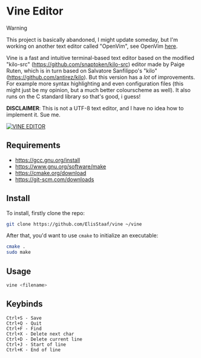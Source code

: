 Vine Editor
===========

> [!WARNING]
> This project is basically abandoned, I might update someday,
> but I'm working on another text editor called "OpenVim", see
> OpenVim [here](https://github.com/ElisStaaf/openvim).

Vine is a fast and intuitive terminal-based text editor based on the modified "kilo-src"
(https://github.com/snaptoken/kilo-src)  editor made by Paige Ruten, which is in turn based
on Salvatore Sanfilippo's "kilo" (https://github.com/antirez/kilo). But this
version has a *lot* of improvements. For example more syntax highlighting and even configuration 
files (this might just be my opinion, but a much better colourscheme as well). It also runs on 
the C standard library so that's good, i guess!

**DISCLAIMER**: This is not a UTF-8 text editor, and I have no idea how to implement it. Sue me.

[![VINE EDITOR](https://github.com/ElisStaaf/vine/raw/main/vineimg.png)](https://github.com/ElisStaaf/vine)

Requirements
------------
* <https://gcc.gnu.org/install>
* <https://www.gnu.org/software/make>
* <https://cmake.org/download>
* <https://git-scm.com/downloads>

Install
-------
To install, firstly clone the repo:
```sh
git clone https://github.com/ElisStaaf/vine ~/vine
```

After that, you'd want to use ``cmake`` to initialize an executable:
```sh
cmake .
sudo make
```

Usage
-----
```sh
vine <filename>
```
Keybinds
--------
```
Ctrl+S - Save
Ctrl+Q - Quit
Ctrl+F - Find
Ctrl+X - Delete next char
Ctrl+D - Delete current line
Ctrl+J - Start of line
Ctrl+K - End of line
```
